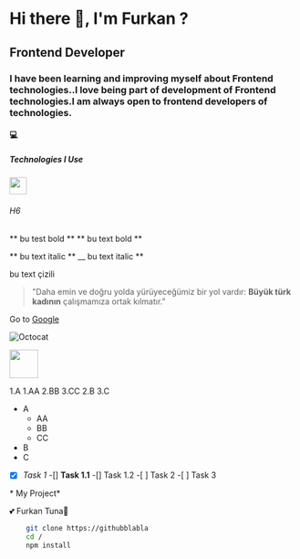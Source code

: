 <!--Headers-->

# Hi there :wave:, I'm Furkan ? 

## Frontend Developer

### I have been learning and improving myself about Frontend technologies..I love being part of development of Frontend technologies.I am always open to frontend developers of technologies.

#### :computer: 

##### Technologies I Use 
<img src="https://github.com/MarikIshtar007/MarikIshtar007/raw/master/images/html.svg" width="30" style="max-width: 100%;">

###### H6

<!--Bold-->

** bu test bold **
** bu text bold **

<!--İtalic -->

** bu text italic **
\_\_ bu text italic \*\*

<!--Strikethrough  -->

bu text çizili

<!--Quoting -->

> "Daha emin ve doğru yolda yürüyeceğümiz bir yol vardır: **Büyük türk kadının** çalışmamıza ortak kılmatır."

<!--Links -->

Go to [Google][İnstagram]

<!-- İmage-->

![Octocat](https://octodex.github.com/images/yaktocat.png)

<img src="https://octodex.github.com/images/yaktocat.png" width="50" height="50">

<!--Lists -->

1.A
1.AA
2.BB
3.CC
2.B
3.C

- A
  - AA
  - BB
  - CC
- B
- C

<!-- Task List -->

-[x] _Task 1_
-[] **Task 1.1**
-[] Task 1.2 -[ ] Task 2 -[ ] Task 3

<!--Ignoring Markdown -->

\* My Project\*

<!--Emoji -->

:two_hearts: Furkan Tuna:blue_heart:

```bash
    git clone https://githubblabla
    cd /
    npm install
```

[Google]: https:/www.google.com
[İnstagram]: https.//www.instagram.com
[Octocat]: https://octodex.github.com/images/yaktocat.pnp
